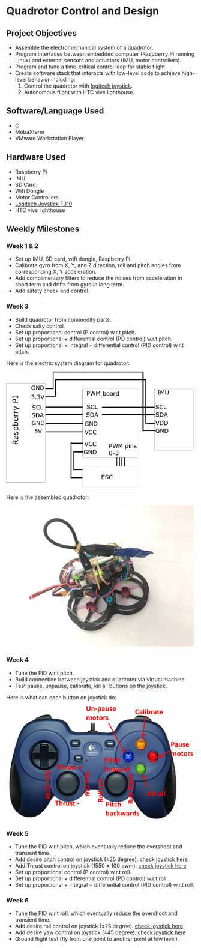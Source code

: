 # Quadrotor Control and Design
## Project Objectives
* Assemble the electromechanical system of a [quadrotor](#week-3).
* Program interfaces between embedded computer (Raspberry Pi running Linux) and external sensors and actuators (IMU, motor controllers).
* Program and tune a time-critical control loop for stable flight
* Create software stack that interacts with low-level code to achieve high-level behavior including:
  1. Control the quadrotor with [logitech joystick](#week-4).
  2. Autonomous flight with HTC vive lighthouse.

## Software/Language Used 
* C 
* MobaXterm
* VMware Workstation Player

## Hardware Used
* Raspberry Pi
* IMU
* SD Card
* Wifi Dongle
* Motor Controllers
* [Logitech Joystick F310](#week-4)
* HTC vive lighthouse

## Weekly Milestones
### Week 1 & 2
* Set up IMU, SD card, wifi dongle, Raspberry Pi.
* Calibrate gyro from X, Y, and Z direction, roll and pitch angles from corresponding X, Y acceleration.
* Add complimentary filters to reduce the noises from acceleration in short term and drifts from gyro in long term.
* Add safety check and control.

### Week 3
* Build quadrotor from commodity parts.
* Check safty control.
* Set up proportional control (P control) w.r.t pitch. 
* Set up proportional + differential control (PD control) w.r.t pitch.
* Set up proportional + integral + differential control (PID control) w.r.t pitch.

Here is the electric system diagram for quadrotor:

<img src="https://github.com/meng1994412/Quadrotor_control_and_design/blob/master/images/wiring%20diagram.png" width="500">

Here is the assembled quadrotor:

<img src="https://github.com/meng1994412/Quadrotor_control_and_design/blob/master/images/quadrotor_1.JPG" width="500">

### Week 4
* Tune the PID w.r.t pitch.
* Build connection between joystick and quadrotor via virtual machine.
* Test pause, unpause, calibrate, kill all buttons on the joystick. 

Here is what can each button on joystick do:

<img src="https://github.com/meng1994412/Quadrotor_control_and_design/blob/master/images/joystick%20demonstration.PNG" width="500">

### Week 5
* Tune the PID w.r.t pitch, which eventually reduce the overshoot and transient time.
* Add desire pitch control on joystick (±25 degree). [check joystick here](#week-4)
* Add Thrust control on joystick (1550 ± 100 pwm). [check joystick here](#week-4)
* Set up proportional control (P control) w.r.t roll. 
* Set up proportional + differential control (PD control) w.r.t roll.
* Set up proportional + integral + differential control (PID control) w.r.t roll.

### Week 6
* Tune the PID w.r.t roll, which eventually reduce the overshoot and transient time.
* Add desire roll control on joystick (±25 degree). [check joystick here](#week-4)
* Add desire yaw control on joystick (±45 degree). [check joystick here](#week-4)
* Ground flight test (fly from one point to another point at low level).


